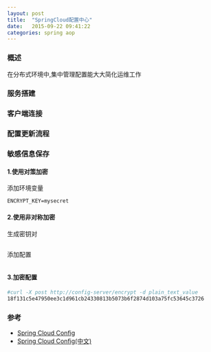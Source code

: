 ```yaml
---
layout: post
title:  "SpringCloud配置中心"
date:   2015-09-22 09:41:22
categories: spring aop
---
```


### 概述
在分布式环境中,集中管理配置能大大简化运维工作

### 服务搭建

### 客户端连接

### 配置更新流程

### 敏感信息保存
#### 1.使用对策加密
添加环境变量
```
ENCRYPT_KEY=mysecret
```
#### 2.使用非对称加密
生成密钥对
```

```
添加配置
```

```
#### 3.加密配置
```bash
#curl -X post http://config-server/encrypt -d plain_text_value
18f131c5e47950ee3c1d961cb24330813b5073b6f2874d103a75fc53645c3726
```
### 参考
+ [Spring Cloud Config](https://cloud.spring.io/spring-cloud-config/single/spring-cloud-config.html)
+ [Spring Cloud Config(中文)](https://springcloud.cc/spring-cloud-config.html)
